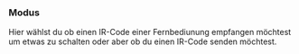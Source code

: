 ﻿### Modus

Hier wählst du ob einen IR-Code einer Fernbediunung empfangen möchtest um etwas zu schalten oder aber ob du einen IR-Code senden möchtest.

